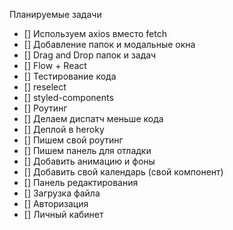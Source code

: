 Планируемые задачи

- [] Используем axios вместо fetch
- [] Добавление папок и модальные окна
- [] Drag and Drop папок и задач
- [] Flow + React
- [] Тестирование кода
- [] reselect
- [] styled-components
- [] Роутинг
- [] Делаем диспатч меньше кода
- [] Деплой в heroky
- [] Пишем свой роутинг
- [] Пишем панель для отладки
- [] Добавить анимацию и фоны
- [] Добавить свой календарь (свой компонент)
- [] Панель редактирования
- [] Загрузка файла
- [] Авторизация
- [] Личный кабинет